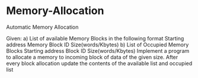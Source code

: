# Memory-Allocation
Automatic Memory Allocation


Given:
a) List of available Memory Blocks in the following format
Starting address Memory Block ID Size(words/Kbytes)
b) List of Occupied Memory Blocks
Starting address Block ID Size(words/Kbytes)
Implement a program to allocate a memory to incoming block of data of the given size. After every block allocation update the contents of the available list and occupied list

